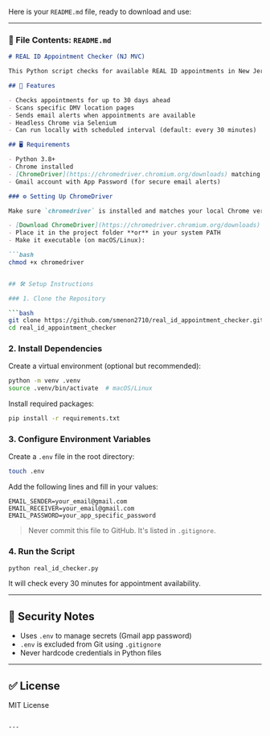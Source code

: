Here is your `README.md` file, ready to download and use:

---

### 📄 File Contents: `README.md`

````markdown
# REAL ID Appointment Checker (NJ MVC)

This Python script checks for available REAL ID appointments in New Jersey (via [telegov.njportal.com](https://telegov.njportal.com)) and sends an email alert if appointments are found within the specified date range.

## 🔧 Features

- Checks appointments for up to 30 days ahead
- Scans specific DMV location pages
- Sends email alerts when appointments are available
- Headless Chrome via Selenium
- Can run locally with scheduled interval (default: every 30 minutes)

## 🖥 Requirements

- Python 3.8+
- Chrome installed
- [ChromeDriver](https://chromedriver.chromium.org/downloads) matching your Chrome version
- Gmail account with App Password (for secure email alerts)

### ⚙️ Setting Up ChromeDriver

Make sure `chromedriver` is installed and matches your local Chrome version:

- [Download ChromeDriver](https://chromedriver.chromium.org/downloads)
- Place it in the project folder **or** in your system PATH
- Make it executable (on macOS/Linux):

```bash
chmod +x chromedriver


## 🛠 Setup Instructions

### 1. Clone the Repository

```bash
git clone https://github.com/smenon2710/real_id_appointment_checker.git
cd real_id_appointment_checker
````

### 2. Install Dependencies

Create a virtual environment (optional but recommended):

```bash
python -m venv .venv
source .venv/bin/activate  # macOS/Linux
```

Install required packages:

```bash
pip install -r requirements.txt
```

### 3. Configure Environment Variables

Create a `.env` file in the root directory:

```bash
touch .env
```

Add the following lines and fill in your values:

```env
EMAIL_SENDER=your_email@gmail.com
EMAIL_RECEIVER=your_email@gmail.com
EMAIL_PASSWORD=your_app_specific_password
```

> Never commit this file to GitHub. It's listed in `.gitignore`.

### 4. Run the Script

```bash
python real_id_checker.py
```

It will check every 30 minutes for appointment availability.

---

## 🔐 Security Notes

* Uses `.env` to manage secrets (Gmail app password)
* `.env` is excluded from Git using `.gitignore`
* Never hardcode credentials in Python files

---

## ✅ License

MIT License

```

---

